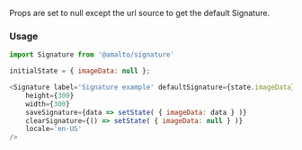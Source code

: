 Props are set to null except the url source to get the default Signature.

### Usage

```typescript
import Signature from '@amalto/signature'
```

```javascript
initialState = { imageData: null };

<Signature label='Signature example' defaultSignature={state.imageData}
    height={300}
    width={300}
    saveSignature={data => setState( { imageData: data } )}
    clearSignature={() => setState( { imageData: null } )}
    locale='en-US'
/>
```